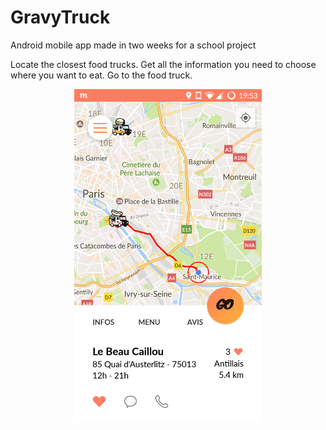 # GravyTruck
Android mobile app made in two weeks for a school project

Locate the closest food trucks. 
Get all the information you need to choose where you want to eat.
Go to the food truck.

<p align="center">
  <img src="screenshots/maps.png" width="300" >
</p>

